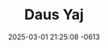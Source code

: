 ---
layout: cast
date: 2025-03-01 21:25:08 -0613
categories: actor

# Site Attributes
title: "Daus Yaj"
permalink: "/cast/Daus_Yaj"

# Actor/Actress Attributes
thumbnail: "/assets/cast_thumbnails/Daus Yaj.jpeg"
---